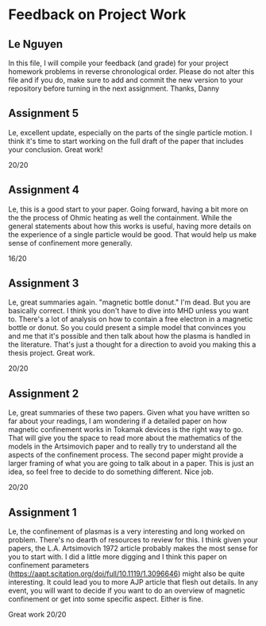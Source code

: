# Feedback on Project Work
## Le Nguyen

In this file, I will compile your feedback (and grade) for your project homework problems in reverse chronological order. Please do not alter this file and if you do, make sure to add and commit the new version to your repository before turning in the next assignment. Thanks, Danny

## Assignment 5

Le, excellent update, especially on the parts of the single particle motion. I think it's time to start working on the full draft of the paper that includes your conclusion. Great work!

20/20

## Assignment 4

Le, this is a good start to your paper. Going forward, having a bit more on the the process of Ohmic heating as well the containment. While the general statements about how this works is useful, having more details on the experience of a single particle would be good. That would help us make sense of confinement more generally.

16/20

## Assignment 3

Le, great summaries again. "magnetic bottle donut." I'm dead. But you are basically correct. I think you don't have to dive into MHD unless you want to. There's a lot of analysis on how to contain a free electron in a magnetic bottle or donut. So you could present a simple model that convinces you and me that it's possible and then talk about how the plasma is handled in the literature. That's just a thought  for a direction to avoid you making this a thesis project. Great work.

20/20

## Assignment 2

Le, great summaries of these two papers. Given what you have written so far about your readings, I am wondering if a detailed paper on how magnetic confinement works in Tokamak devices is the right way to go. That will give you the space to read more about the mathematics of the models in the Artsimovich paper and to really try to understand all the aspects of the confinement process.  The second paper might provide a larger framing of what you are going to talk about in a paper. This is just an idea, so feel free to decide to do something different. Nice job.

20/20

## Assignment 1

Le, the confinement of plasmas is a very interesting and long worked on problem. There's no dearth of resources to review for this. I think given your papers, the L.A. Artsimovich 1972 article probably makes the most sense for you to start with. I did a little more digging and I think this paper on confinement parameters (https://aapt.scitation.org/doi/full/10.1119/1.3096646) might also be quite interesting. It could lead you to more AJP article that flesh out details. In any event, you will want to decide if you want to do an overview of magnetic confinement or get into some specific aspect. Either is fine.

Great work
20/20
